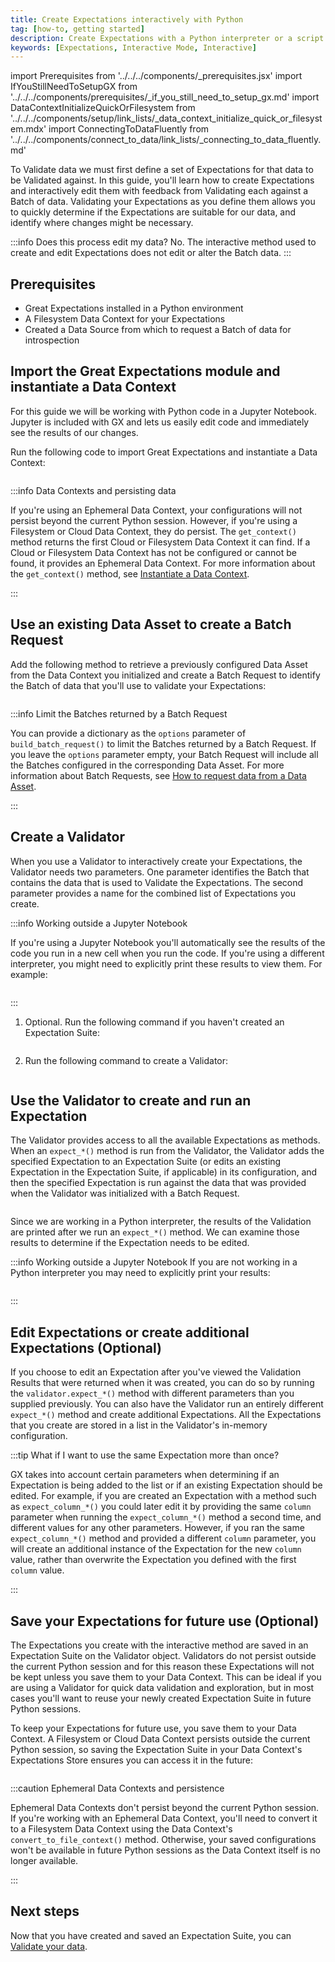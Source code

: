 ```yaml
---
title: Create Expectations interactively with Python
tag: [how-to, getting started]
description: Create Expectations with a Python interpreter or a script and then use interactive feedback to validate them with batch data.
keywords: [Expectations, Interactive Mode, Interactive]
---
```


import Prerequisites from '../../../components/_prerequisites.jsx'
import IfYouStillNeedToSetupGX from '../../../components/prerequisites/_if_you_still_need_to_setup_gx.md'
import DataContextInitializeQuickOrFilesystem from '../../../components/setup/link_lists/_data_context_initialize_quick_or_filesystem.mdx'
import ConnectingToDataFluently from '../../../components/connect_to_data/link_lists/_connecting_to_data_fluently.md'

To Validate data we must first define a set of Expectations for that data to be Validated against.  In this guide, you'll learn how to create Expectations and interactively edit them with feedback from Validating each against a Batch of data. Validating your Expectations as you define them allows you to quickly determine if the Expectations are suitable for our data, and identify where changes might be necessary.

:::info Does this process edit my data?
No.  The interactive method used to create and edit Expectations does not edit or alter the Batch data.
:::

## Prerequisites

<Prerequisites>

- Great Expectations installed in a Python environment
- A Filesystem Data Context for your Expectations
- Created a Data Source from which to request a Batch of data for introspection

</Prerequisites> 

## Import the Great Expectations module and instantiate a Data Context

For this guide we will be working with Python code in a Jupyter Notebook. Jupyter is included with GX and lets us easily edit code and immediately see the results of our changes.

Run the following code to import Great Expectations and instantiate a Data Context:

```python title="Python" name="docs/docusaurus/docs/oss/guides/expectations/how_to_create_and_edit_expectations_with_instant_feedback_fluent.py imports and data context"
```

:::info Data Contexts and persisting data

If you're using an Ephemeral Data Context, your configurations will not persist beyond the current Python session.  However, if you're using a Filesystem or Cloud Data Context, they do persist.  The `get_context()` method returns the first Cloud or Filesystem Data Context it can find.  If a Cloud or Filesystem Data Context has not be configured or cannot be found, it provides an Ephemeral Data Context.  For more information about the `get_context()` method, see [Instantiate a Data Context](/oss/guides/setup/configuring_data_contexts/instantiating_data_contexts/instantiate_data_context.md).

:::

## Use an existing Data Asset to create a Batch Request

Add the following method to retrieve a previously configured Data Asset from the Data Context you initialized and create a Batch Request to identify the Batch of data that you'll use to validate your Expectations:

```python title="Python" name="docs/docusaurus/docs/oss/guides/expectations/how_to_create_and_edit_expectations_with_instant_feedback_fluent.py get_data_asset_and_build_batch_request"
```

:::info Limit the Batches returned by a Batch Request

You can provide a dictionary as the `options` parameter of `build_batch_request()` to limit the Batches returned by a Batch Request.  If you leave the `options` parameter empty, your Batch Request will include all the Batches configured in the corresponding Data Asset.  For more information about Batch Requests, see [How to request data from a Data Asset](/oss/guides/connecting_to_your_data/fluent/batch_requests/how_to_request_data_from_a_data_asset.md).

:::

## Create a Validator

When you use a Validator to interactively create your Expectations, the Validator needs two parameters. One parameter identifies the Batch that contains the data that is used to Validate the Expectations. The second parameter provides a name for the combined list of Expectations you create.

:::info Working outside a Jupyter Notebook

If you're using a Jupyter Notebook you'll automatically see the results of the code you run in a new cell when you run the code. If you're using a different interpreter, you might need to explicitly print these results to view them. For example:

```python title="Python" name="docs/docusaurus/docs/oss/guides/expectations/how_to_create_and_edit_expectations_with_instant_feedback_fluent.py inspect_data_no_jupyter"
```

:::

1. Optional. Run the following command if you haven't created an Expectation Suite:

    ```python title="Python" name="docs/docusaurus/docs/oss/guides/expectations/how_to_create_and_edit_expectations_with_instant_feedback_fluent.py create_expectation_suite"
    ```

2. Run the following command to create a Validator:

    ```python title="Python" name="docs/docusaurus/docs/oss/guides/expectations/how_to_create_and_edit_expectations_with_instant_feedback_fluent.py get_validator_and_inspect_data"
    ```

## Use the Validator to create and run an Expectation

The Validator provides access to all the available Expectations as methods.  When an `expect_*()` method is run from the Validator, the Validator adds the specified Expectation to an Expectation Suite (or edits an existing Expectation in the Expectation Suite, if applicable) in its configuration, and then the specified Expectation is run against the data that was provided when the Validator was initialized with a Batch Request.

```python title="Python" name="docs/docusaurus/docs/oss/guides/expectations/how_to_create_and_edit_expectations_with_instant_feedback_fluent.py interactive_validation"
```

Since we are working in a Python interpreter, the results of the Validation are printed after we run an `expect_*()` method.  We can examine those results to determine if the Expectation needs to be edited.

:::info Working outside a Jupyter Notebook
If you are not working in a Python interpreter you may need to explicitly print your results:

```python title="Python" name="docs/docusaurus/docs/oss/guides/expectations/how_to_create_and_edit_expectations_with_instant_feedback_fluent.py interactive_validation_no_jupyter"
```

:::

## Edit Expectations or create additional Expectations (Optional)

If you choose to edit an Expectation after you've viewed the Validation Results that were returned when it was created, you can do so by running the `validator.expect_*()` method with different parameters than you supplied previously.  You can also have the Validator run an entirely different `expect_*()` method and create additional Expectations.  All the Expectations that you create are stored in a list in the Validator's in-memory configuration.

:::tip What if I want to use the same Expectation more than once?

GX takes into account certain parameters when determining if an Expectation is being added to the list or if an existing Expectation should be edited.  For example, if you are created an Expectation with a method such as `expect_column_*()` you could later edit it by providing the same `column` parameter when running the `expect_column_*()` method a second time, and different values for any other parameters.  However, if you ran the same `expect_column_*()` method and provided a different `column` parameter, you will create an additional instance of the Expectation for the new `column` value, rather than overwrite the Expectation you defined with the first `column` value.

:::

## Save your Expectations for future use (Optional)

The Expectations you create with the interactive method are saved in an Expectation Suite on the Validator object.  Validators do not persist outside the current Python session and for this reason these Expectations will not be kept unless you save them to your Data Context.  This can be ideal if you are using a Validator for quick data validation and exploration, but in most cases you'll want to reuse your newly created Expectation Suite in future Python sessions.

To keep your Expectations for future use, you save them to your Data Context.  A Filesystem or Cloud Data Context persists outside the current Python session, so saving the Expectation Suite in your Data Context's Expectations Store ensures you can access it in the future:

```python title="Python" name="docs/docusaurus/docs/oss/guides/expectations/how_to_create_and_edit_expectations_with_instant_feedback_fluent.py save_expectation_suite"
```

:::caution Ephemeral Data Contexts and persistence

Ephemeral Data Contexts don't persist beyond the current Python session.  If you're working with an Ephemeral Data Context, you'll need to convert it to a Filesystem Data Context using the Data Context's `convert_to_file_context()` method.  Otherwise, your saved configurations won't be available in future Python sessions as the Data Context itself is no longer available.

:::

## Next steps

Now that you have created and saved an Expectation Suite, you can [Validate your data](/oss/guides/validation/validate_data_overview.md).